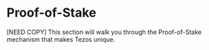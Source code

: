 # Proof-of-Stake

[NEED COPY] This section will walk you through the Proof-of-Stake mechanism that makes Tezos unique.